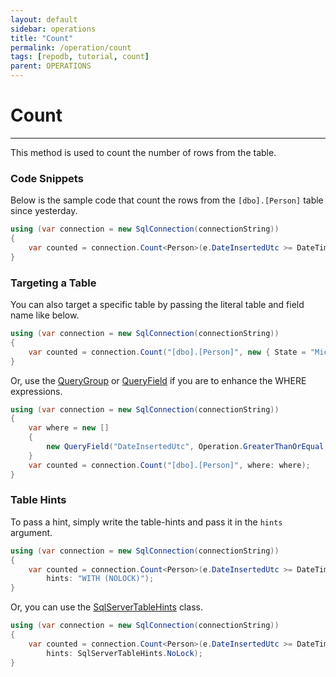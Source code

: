 ```yaml
---
layout: default
sidebar: operations
title: "Count"
permalink: /operation/count
tags: [repodb, tutorial, count]
parent: OPERATIONS
---
```


# Count

---

This method is used to count the number of rows from the table.

### Code Snippets

Below is the sample code that count the rows from the `[dbo].[Person]` table since yesterday.

```csharp
using (var connection = new SqlConnection(connectionString))
{
    var counted = connection.Count<Person>(e.DateInsertedUtc >= DateTime.UtcNow.Date.AddDays(-1));
}
```

### Targeting a Table

You can also target a specific table by passing the literal table and field name like below.

```csharp
using (var connection = new SqlConnection(connectionString))
{
    var counted = connection.Count("[dbo].[Person]", new { State = "Michigan" });
}
```

Or, use the [QueryGroup](/class/querygroup) or [QueryField](/class/queryfield) if you are to enhance the WHERE expressions.

```csharp
using (var connection = new SqlConnection(connectionString))
{
    var where = new []
    {
        new QueryField("DateInsertedUtc", Operation.GreaterThanOrEqual, DateTime.UtcNow.Date.AddDays(-1))
    }
    var counted = connection.Count("[dbo].[Person]", where: where);
}
```

### Table Hints

To pass a hint, simply write the table-hints and pass it in the `hints` argument.

```csharp
using (var connection = new SqlConnection(connectionString))
{
    var counted = connection.Count<Person>(e.DateInsertedUtc >= DateTime.UtcNow.Date.AddDays(-1),
        hints: "WITH (NOLOCK)");
}
```

Or, you can use the [SqlServerTableHints](/class/sqlservertablehints) class.

```csharp
using (var connection = new SqlConnection(connectionString))
{
    var counted = connection.Count<Person>(e.DateInsertedUtc >= DateTime.UtcNow.Date.AddDays(-1),
        hints: SqlServerTableHints.NoLock);
}
```
